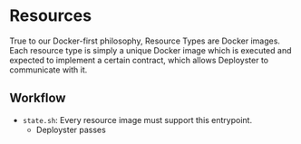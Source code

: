 # Resources

True to our Docker-first philosophy, Resource Types are Docker images.
Each resource type is simply a unique Docker image which is executed and
expected to implement a certain contract, which allows Deployster to
communicate with it.

## Workflow



- `state.sh`:
Every resource image must support this entrypoint.
    - Deployster passes
